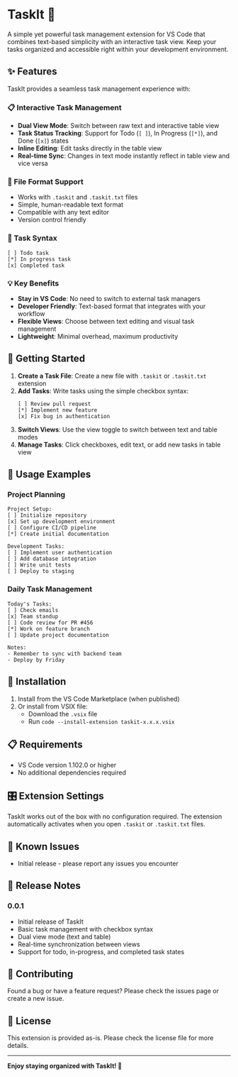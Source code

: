 # TaskIt 📝

A simple yet powerful task management extension for VS Code that combines text-based simplicity with an interactive task view. Keep your tasks organized and accessible right within your development environment.

## ✨ Features

TaskIt provides a seamless task management experience with:

### 📋 Interactive Task Management
- **Dual View Mode**: Switch between raw text and interactive table view
- **Task Status Tracking**: Support for Todo (`[ ]`), In Progress (`[*]`), and Done (`[x]`) states
- **Inline Editing**: Edit tasks directly in the table view
- **Real-time Sync**: Changes in text mode instantly reflect in table view and vice versa

### 📄 File Format Support
- Works with `.taskit` and `.taskit.txt` files
- Simple, human-readable text format
- Compatible with any text editor
- Version control friendly

### 🎯 Task Syntax
```
[ ] Todo task
[*] In progress task  
[x] Completed task
```

### 💡 Key Benefits
- **Stay in VS Code**: No need to switch to external task managers
- **Developer Friendly**: Text-based format that integrates with your workflow
- **Flexible Views**: Choose between text editing and visual task management
- **Lightweight**: Minimal overhead, maximum productivity

## 🚀 Getting Started

1. **Create a Task File**: Create a new file with `.taskit` or `.taskit.txt` extension
2. **Add Tasks**: Write tasks using the simple checkbox syntax:
   ```
   [ ] Review pull request
   [*] Implement new feature
   [x] Fix bug in authentication
   ```
3. **Switch Views**: Use the view toggle to switch between text and table modes
4. **Manage Tasks**: Click checkboxes, edit text, or add new tasks in table view

## 📖 Usage Examples

### Project Planning
```
Project Setup:
[ ] Initialize repository
[x] Set up development environment
[ ] Configure CI/CD pipeline
[*] Create initial documentation

Development Tasks:
[ ] Implement user authentication
[ ] Add database integration
[ ] Write unit tests
[ ] Deploy to staging
```

### Daily Task Management
```
Today's Tasks:
[ ] Check emails
[x] Team standup
[ ] Code review for PR #456
[*] Work on feature branch
[ ] Update project documentation

Notes:
- Remember to sync with backend team
- Deploy by Friday
```

## 🔧 Installation

1. Install from the VS Code Marketplace (when published)
2. Or install from VSIX file:
   - Download the `.vsix` file
   - Run `code --install-extension taskit-x.x.x.vsix`

## 📋 Requirements

- VS Code version 1.102.0 or higher
- No additional dependencies required

## 🎛️ Extension Settings

TaskIt works out of the box with no configuration required. The extension automatically activates when you open `.taskit` or `.taskit.txt` files.

## 🐛 Known Issues

- Initial release - please report any issues you encounter

## 📝 Release Notes

### 0.0.1

- Initial release of TaskIt
- Basic task management with checkbox syntax
- Dual view mode (text and table)
- Real-time synchronization between views
- Support for todo, in-progress, and completed task states

## 🤝 Contributing

Found a bug or have a feature request? Please check the issues page or create a new issue.

## 📄 License

This extension is provided as-is. Please check the license file for more details.

---

**Enjoy staying organized with TaskIt! 🎉**
